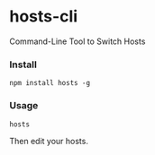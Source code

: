 # hosts-cli
Command-Line Tool to Switch Hosts

### Install

    npm install hosts -g

### Usage

    hosts

Then edit your hosts. 